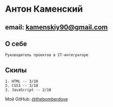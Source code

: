 # Антон Каменский
## email: kamenskiy90@gmail.com
## О себе
    Руководитель проектов в IT-интеграторе
## Скилы
    1. HTML -- 3/10
    2. CSS3 -- 3/10
    3. JavaScript -- 2/10

Мой GitHub: [@thebomberdove](https://github.com/TheBomberDove)